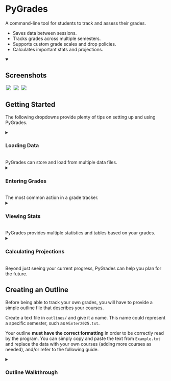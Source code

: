 # PyGrades
A command-line tool for students to track and assess their grades.
</p>

- Saves data between sessions.
- Tracks grades across multiple semesters.
- Supports custom grade scales and drop policies.
- Calculates important stats and projections.

<details open>
<summary>
<h2>Screenshots</h2>
</summary>
<p align="left">
  <!-- 570px width, 214px height -->
  <img 
    src="https://github.com/user-attachments/assets/5b3432ba-8bfe-4cfa-bfda-813fe1b862ac"
    hspace="2"
  />
  <!-- 261px width, 214px height -->
  <img
    src="https://github.com/user-attachments/assets/523e9d12-e833-4141-98f6-eeff27e909b3"
    hspace="2"
  />
  <!-- 840px width -->
  <img
    src="https://github.com/user-attachments/assets/9df471bd-446c-4b10-bb0b-17d428b34eed"
    hspace="2"
  />
</p>
</details>

## Getting Started

The following dropdowns provide plenty of tips on setting up and using PyGrades.

<details>
<summary>
<h3>Loading Data</h3><br>
PyGrades can store and load from multiple data files.
</summary>
<br>

If PyGrades doesn't find any existing data, you will be asked to load the example outline.\
You can either:
- Type `y` and press Enter to proceed with the example (recommended for new users).
- See [Creating an Outline](#creating-an-outline) and create your own outline.
  You will need to restart the program to see the new outline.

If you do have existing data, you will be prompted to choose
which file to load (or to load a new outline if you wish).\
If you only have data from the example,
you can enter `y` to load the example data or `n` to create
new data from an outline:
```
Load data from Example? (Y/N)
```

If you see the following, the data was successfully loaded:
```
Loaded data for [filename].
Type help to list commands.
```

**Note**: Changes made to an outline after it has been loaded will not affect 
existing data. Reloading the outline will overwrite existing data for that semester,
and the program will ask for confirmation before doing so.
</details>

<details>
<summary>
<h3>Entering Grades</h3><br>
The most common action in a grade tracker.<br>
</summary>

To enter a grade, type the command:
```
[π] > grade
```

You will then be guided through the process of selecting a grade to enter, like so:

![pygrades_grade](https://github.com/user-attachments/assets/6896f11a-d9dd-40bb-8b52-7cb19876db08)

The selection can be lengthy, so you can choose to provide the arguments yourself:
```
[π] > grade math 101 assignment 1 85%
Updated Math 101 Assignment 1 to 85.0%.
```
Not all arguments (or even full course names) have to be provided.
For example, you can enter `[π] > grade math` or `[π] > grade 101`
and PyGrades will guide you through the rest of the process.
This applies to **all commands** that require choosing a course.

**Note**: If you need to remove a grade, type `none` in place of the grade
and accept the confirmation. For example:
```
[π] > grade math 101 assignment 1 none
Assignment 1 already has the grade 85.0%. Overwrite it with None? (y/n) y
Updated Math 101 Assignment 1 to None.
```
</details>

<details>
<summary>
<h3>Viewing Stats</h3><br>
PyGrades provides multiple statistics and tables based on your grades.
</summary>

See [Understanding Stats]() if you're unsure what any statistics mean.

The easiest way to see your progress in a specific course is with the `summary` command:
```
[π] > summary
1. Math 101
2. Chem 200
Please select a course: 1
╭────────────┬────────────────────────┬──────────────┬────────────┬──────────╮
│   Math 101 │ Grades                 │      Average │   Achieved │   Weight │
├────────────┼────────────────────────┼──────────────┼────────────┼──────────┤
│ Assignment │ 85, 90                 │      87.50 % │     8.75 % │     20 % │
│            │ (3 pending, 1 to drop) │              │            │          │
├────────────┼────────────────────────┼──────────────┼────────────┼──────────┤
│    Midterm │ 75                     │      75.00 % │    15.00 % │     40 % │
│            │ (1 pending)            │              │            │          │
├────────────┼────────────────────────┼──────────────┼────────────┼──────────┤
│      Final │ (1 pending)            │          n/a │        n/a │     40 % │
├────────────┼────────────────────────┼──────────────┼────────────┼──────────┤
│          • │ Weighted Totals:       │ (B+) 79.17 % │    23.75 % │    100 % │
╰────────────┴────────────────────────┴──────────────┴────────────┴──────────╯
```

Again, you can directly provide course names,
such as `[π] > summary math 101` or just `[π] > summary math`.

You can use `[π] > summary all` to quickly see
the summaries of all your courses.

The `overview` command will provide a simpler glance at your semester:
```
[π] > overview
╭───────────┬────────────────┬────────────╮
│   Example │   Wtd. Average │   Achieved │
├───────────┼────────────────┼────────────┤
│  Math 101 │   (B+) 79.17 % │    23.75 % │
├───────────┼────────────────┼────────────┤
│  Chem 200 │  (3.7) 93.10 % │    16.76 % │
╰───────────┴────────────────┴────────────╯
```

Lastly, if your courses have grading scales,
use `scale` to see exactly where you land:
```
[π] > scale
1. Math 101
2. Chem 200
Please select a course: 1
- Math 101
| A+    90%
| A     80%
| B+    75% <- Current (79.17%)
| B     70%
| C+    65%
| C     60%
| D     50%
```
</details>

<details>
<summary>
<h3>Calculating Projections</h3><br>
Beyond just seeing your current progress,
PyGrades can help you plan for the future.
</summary>
<br>
The `needed` command will calculate the average grade you
need to get on your remaining assessments to achieve a certain grade.
You can enter this grade as either a percentage or scale item:
```
[π] > needed
1. Math 101
2. Chem 200
Please select a course: 1
Enter a target grade: A
80.67% needed on remaining assessments to achieve 80.0% (A).
```

In tandem, the `max` command will calculate the maximum
grade you can achieve, accounting for grades that could be dropped:
```
[π] > max
1. Math 101
2. Chem 200
Please select a course: 1
The maximum grade possible for Math 101 is 94.50% (A+)
```
</details>


## Creating an Outline

Before being able to track your own grades,
you will have to provide a simple
outline file that describes your courses.

Create a text file in `outlines/` and give it a name.
This name could represent a specific semester, such as `Winter2025.txt`.

Your outline **must have the correct formatting** in order to be
correctly read by the program. You can simply copy and paste the text
from `Example.txt` and replace the data with your own courses
(adding more courses as needed), and/or refer to the following guide.

<details>
<summary>
<h3>Outline Walkthrough</h3>
</summary>
  
Each course needs a name, assessments, and optionally a grading scale.
These categories have to be specified in that order.

#### Course Names

First, specify that you are providing a course name
by typing `Course:`, then provide the name on the next line.
For example:
```
Course:
Math 101
```

**Notes**: 
- The colon after `Course` is not required, but it helps with readability.
- Your courses can be named anything (except for `all`, as that
is a keyword used in the command `[π] > summary all`).
- In the program, you can refer to courses by any
of their identifiers (either `math` or `101` in the above example),
so don't worry about making the names short.

#### Assessments

After your course name, add the line `Assessments:`, followed by
the assessments themselves.

First, specify the number of the particular assessment,
then its name, then its weight followed by a percent sign.
For example:
```
Assessments:
2 Midterm 40%
```
This line says that there are two midterms in the course,
with a weight of 40% (each midterm is worth 20% of the course grade.)

If the lowest grades of an assessment are to be dropped, specify
the number of dropped grades after the number of assessments, like so:
```
5 drop 1 Assignment 20%
```
This line says that there are five assignments, and one grade
will be dropped. The total weight is then distributed across the
remaining four assignments.

If your course has varying weights for the same assessment,
such as 25% for the better of two midterms and 15% for the worse,
make sure to list these with different names. For example:
```
1 Midterm-Better 25%
1 Midterm-Worse 15%
```

**Notes**:
- The total weight of the assessments for a course
  should add up to 100%.
- Each assessment should be on its own line.
- Assessments should not have spaces in their name.
  You can use dashes to combine words, like in the example above.

#### Grade Scales

If your course has one, you can provide a grade scale
(such as letter grades or GPAs).

First, specify the category with `Scale:`, and start your
scale on the next line.

For each grade, provide a name, then the **minimum percentage**
needed to achieve that grade, followed by a percent sign. For example:
```
Scale:
A+ 90%
A 80%
B+ 75%
B 70%
C+ 65%
C 60%
D 50%
```
The grade names can be anything, including decimal GPAs:
```
Scale
4.0 94%
3.7 90%
... and so on
```

**Notes:**
- Each grade should be on its own line.
- Grades should not have spaces in their name. Consider
  using a colon or other characters if you wish to represent
  grade ranges \
  (ex. `A-:A+ 80%`).
- You might encounter inconsistent formatting
  when using the `[π] > scale` command if your grade names
  vary in length.
- Grades will be sorted in descending order by their percentage automatically.

#### Full Outline

After providing the assessments and optional grade scale
for a course, start the next course on the next line,
following the same steps.

Here is a full example of a valid outline (`outlines/Example.txt`):
```
Course:
Math 101

Assessments:
5 drop 1 Assignment 20%
2 Midterm 40%
1 Final 40%

Scale:
A+ 90%
A 80%
B+ 75%
B 70%
C+ 65%
C 60%
D 50%

Course:
Chem 200

Assessments:
6 Lab 30%
8 drop 3 Quiz 20%
1 Final 50%

Scale:
4.0 94%
3.7 90%
3.3 87%
3.0 83%
2.7 80%
2.3 77%
2.0 73%
1.7 70%
1.3 67%
1.0 60%
```
</details>
